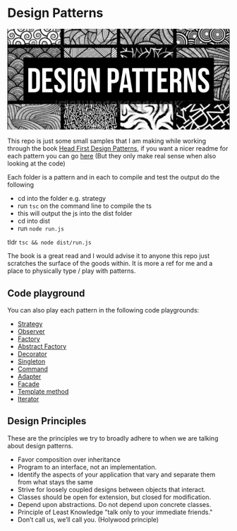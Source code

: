 # Design Patterns

![](.gitbook/assets/patterns.png)

This repo is just some small samples that I am making while working through the book [Head First Design Patterns](https://www.amazon.de/First-Design-Patterns-Brain-Friendly/dp/0596007124), if you want a nicer readme for each pattern you can go [here](https://gareth-fuller.gitbook.io/design_patterns) \(But they only make real sense when also looking at the code\)

Each folder is a pattern and in each to compile and test the output do the following

* cd into the folder e.g. strategy
* run `tsc` on the command line to compile the ts
* this will output the js into the dist folder
* cd into dist
* run `node run.js`

tldr `tsc && node dist/run.js`

The book is a great read and I would advise it to anyone this repo just scratches the surface of the goods within. It is more a ref for me and a place to physically type / play with patterns.

## Code playground

You can also play each pattern in the following code playgrounds:

* [Strategy](https://codesandbox.io/embed/github/sirJiggles/designPatterns/tree/master/strategy)
* [Observer](https://codesandbox.io/embed/github/sirJiggles/designPatterns/tree/master/observer)
* [Factory](https://codesandbox.io/embed/github/sirJiggles/designPatterns/tree/master/factory)
* [Abstract Factory](https://codesandbox.io/embed/github/sirJiggles/designPatterns/tree/master/abstract-factory)
* [Decorator](https://codesandbox.io/embed/github/sirJiggles/designPatterns/tree/master/decorator)
* [Singleton](https://codesandbox.io/embed/github/sirJiggles/designPatterns/tree/master/singleton)
* [Command](https://codesandbox.io/embed/github/sirJiggles/designPatterns/tree/master/command)
* [Adapter](https://codesandbox.io/embed/github/sirJiggles/designPatterns/tree/master/adapter)
* [Facade](https://codesandbox.io/embed/github/sirJiggles/designPatterns/tree/master/facade)
* [Template method](https://codesandbox.io/embed/github/sirJiggles/designPatterns/tree/master/template-method)
* [Iterator](https://codesandbox.io/embed/github/sirJiggles/designPatterns/tree/master/iterator)

## Design Principles

These are the principles we try to broadly adhere to when we are talking about design patterns.

* Favor composition over inheritance
* Program to an interface, not an implementation.
* Identify the aspects of your application that vary and separate them from what stays the same
* Strive for loosely coupled designs between objects that interact.
* Classes should be open for extension, but closed for modification.
* Depend upon abstractions. Do not depend upon concrete classes.
* Principle of Least Knowledge "talk only to your immediate friends."
* Don’t call us, we’ll call you. \(Holywood principle\)

